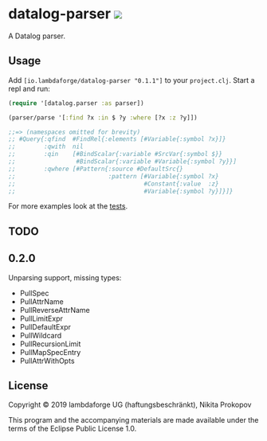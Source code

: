 # datalog-parser <a href="https://clojars.org/io.lambdaforge/datalog-parser"> <img src="https://img.shields.io/clojars/v/io.lambdaforge/datalog-parser.svg" /></a>

A Datalog parser.

## Usage
Add `[io.lambdaforge/datalog-parser "0.1.1"]` to your `project.clj`. Start a repl and run:

```Clojure
(require '[datalog.parser :as parser])

(parser/parse '[:find ?x :in $ ?y :where [?x :z ?y]])

;;=> (namespaces omitted for brevity)
;; #Query{:qfind  #FindRel{:elements [#Variable{:symbol ?x}]}
;;        :qwith  nil
;;        :qin    [#BindScalar{:variable #SrcVar{:symbol $}}
;;                 #BindScalar{:variable #Variable{:symbol ?y}}]
;;        :qwhere [#Pattern{:source #DefaultSrc{}
;;                          :pattern [#Variable{:symbol ?x}
;;                                    #Constant{:value  :z}
;;                                    #Variable{:symbol ?y}]}]}
```

For more examples look at the [tests](test/datalog/parser_test.cljc).

## TODO

## 0.2.0

Unparsing support, missing types:

- PullSpec
- PullAttrName
- PullReverseAttrName
- PullLimitExpr
- PullDefaultExpr
- PullWildcard
- PullRecursionLimit
- PullMapSpecEntry
- PullAttrWithOpts


## License

Copyright © 2019 lambdaforge UG (haftungsbeschränkt), Nikita Prokopov

This program and the accompanying materials are made available under the
terms of the Eclipse Public License 1.0.
